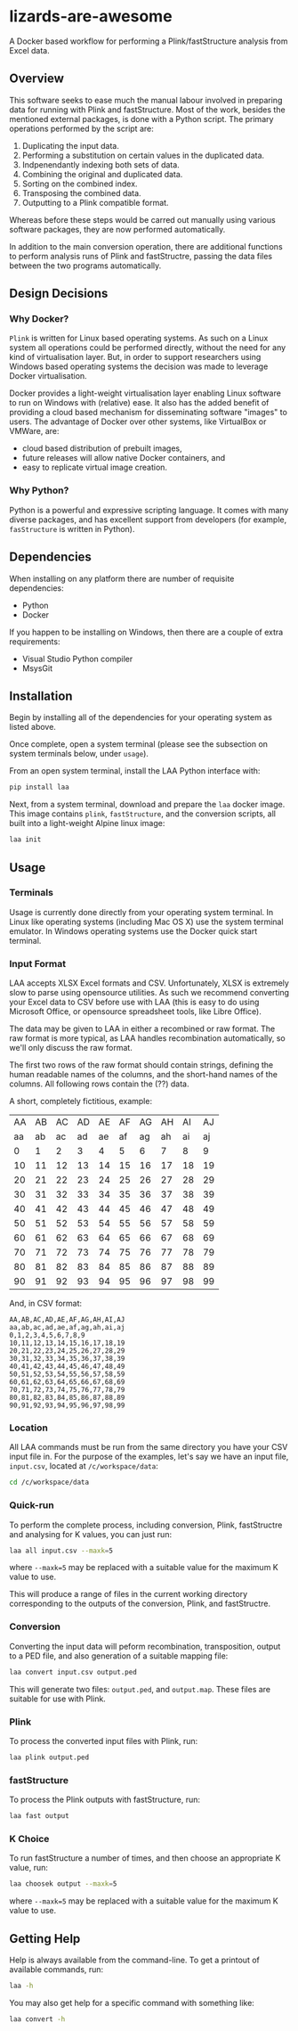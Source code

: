 # lizards-are-awesome

A Docker based workflow for performing a Plink/fastStructure analysis from Excel data.


## Overview

This software seeks to ease much the manual labour involved in preparing data for
running with Plink and fastStructure. Most of the work, besides the mentioned
external packages, is done with a Python script. The primary operations
performed by the script are:

 1. Duplicating the input data.
 2. Performing a substitution on certain values in the duplicated data.
 3. Indpenendantly indexing both sets of data.
 4. Combining the original and duplicated data.
 5. Sorting on the combined index.
 6. Transposing the combined data.
 7. Outputting to a Plink compatible format.

Whereas before these steps would be carred out manually using various software
packages, they are now performed automatically.

In addition to the main conversion operation, there are additional functions
to perform analysis runs of Plink and fastStructre, passing the data files
between the two programs automatically.


## Design Decisions

### Why Docker?

`Plink` is written for Linux based operating systems. As such on a Linux system
all operations could be performed directly, without the need for any kind of
virtualisation layer. But, in order to support researchers using Windows based
operating systems the decision was made to leverage Docker virtualisation.

Docker provides a light-weight virtualisation layer enabling Linux software to
run on Windows with (relative) ease. It also has the added benefit of providing
a cloud based mechanism for disseminating software "images" to users. The advantage
of Docker over other systems, like VirtualBox or VMWare, are:

 * cloud based distribution of prebuilt images,
 * future releases will allow native Docker containers, and
 * easy to replicate virtual image creation.

### Why Python?

Python is a powerful and expressive scripting language. It comes with many
diverse packages, and has excellent support from developers (for example,
`fasStructure` is written in Python).


## Dependencies

When installing on any platform there are number of requisite dependencies:

 * Python
 * Docker

If you happen to be installing on Windows, then there are a couple of extra requirements:

 * Visual Studio Python compiler
 * MsysGit


## Installation

Begin by installing all of the dependencies for your operating system as
listed above.

Once complete, open a system terminal (please see the subsection on system terminals
below, under `usage`).

From an open system terminal, install the LAA Python interface with:

```bash
pip install laa
```

Next, from a system terminal, download and prepare the `laa` docker image. This
image contains `plink`, `fastStructure`, and the conversion scripts, all built
into a light-weight Alpine linux image:

```bash
laa init
```

## Usage

### Terminals

Usage is currently done directly from your operating system terminal. In Linux
like operating systems (including Mac OS X) use the system terminal emulator. In
Windows operating systems use the Docker quick start terminal.

### Input Format

LAA accepts XLSX Excel formats and CSV. Unfortunately, XLSX is extremely slow
to parse using opensource utilities. As such we recommend converting your Excel
data to CSV before use with LAA (this is easy to do using Microsoft Office, or
opensource spreadsheet tools, like Libre Office).

The data may be given to LAA in either a recombined or raw format. The raw format
is more typical, as LAA handles recombination automatically, so we'll only discuss
the raw format.

The first two rows of the raw format should contain strings, defining the human
readable names of the columns, and the short-hand names of the columns. All following
rows contain the (??) data.

A short, completely fictitious, example:

<table class="table table-bordered table-hover table-condensed">
<tbody><tr><td>AA</td>
<td>AB</td>
<td>AC</td>
<td>AD</td>
<td>AE</td>
<td>AF</td>
<td>AG</td>
<td>AH</td>
<td>AI</td>
<td>AJ</td>
</tr>
<tr><td>aa</td>
<td>ab</td>
<td>ac</td>
<td>ad</td>
<td>ae</td>
<td>af</td>
<td>ag</td>
<td>ah</td>
<td>ai</td>
<td>aj</td>
</tr>
<tr><td>0</td>
<td>1</td>
<td>2</td>
<td>3</td>
<td>4</td>
<td>5</td>
<td>6</td>
<td>7</td>
<td>8</td>
<td>9</td>
</tr>
<tr><td>10</td>
<td>11</td>
<td>12</td>
<td>13</td>
<td>14</td>
<td>15</td>
<td>16</td>
<td>17</td>
<td>18</td>
<td>19</td>
</tr>
<tr><td>20</td>
<td>21</td>
<td>22</td>
<td>23</td>
<td>24</td>
<td>25</td>
<td>26</td>
<td>27</td>
<td>28</td>
<td>29</td>
</tr>
<tr><td>30</td>
<td>31</td>
<td>32</td>
<td>33</td>
<td>34</td>
<td>35</td>
<td>36</td>
<td>37</td>
<td>38</td>
<td>39</td>
</tr>
<tr><td>40</td>
<td>41</td>
<td>42</td>
<td>43</td>
<td>44</td>
<td>45</td>
<td>46</td>
<td>47</td>
<td>48</td>
<td>49</td>
</tr>
<tr><td>50</td>
<td>51</td>
<td>52</td>
<td>53</td>
<td>54</td>
<td>55</td>
<td>56</td>
<td>57</td>
<td>58</td>
<td>59</td>
</tr>
<tr><td>60</td>
<td>61</td>
<td>62</td>
<td>63</td>
<td>64</td>
<td>65</td>
<td>66</td>
<td>67</td>
<td>68</td>
<td>69</td>
</tr>
<tr><td>70</td>
<td>71</td>
<td>72</td>
<td>73</td>
<td>74</td>
<td>75</td>
<td>76</td>
<td>77</td>
<td>78</td>
<td>79</td>
</tr>
<tr><td>80</td>
<td>81</td>
<td>82</td>
<td>83</td>
<td>84</td>
<td>85</td>
<td>86</td>
<td>87</td>
<td>88</td>
<td>89</td>
</tr>
<tr><td>90</td>
<td>91</td>
<td>92</td>
<td>93</td>
<td>94</td>
<td>95</td>
<td>96</td>
<td>97</td>
<td>98</td>
<td>99</td>
</tr>
</tbody></table>

And, in CSV format:

```csv
AA,AB,AC,AD,AE,AF,AG,AH,AI,AJ
aa,ab,ac,ad,ae,af,ag,ah,ai,aj
0,1,2,3,4,5,6,7,8,9
10,11,12,13,14,15,16,17,18,19
20,21,22,23,24,25,26,27,28,29
30,31,32,33,34,35,36,37,38,39
40,41,42,43,44,45,46,47,48,49
50,51,52,53,54,55,56,57,58,59
60,61,62,63,64,65,66,67,68,69
70,71,72,73,74,75,76,77,78,79
80,81,82,83,84,85,86,87,88,89
90,91,92,93,94,95,96,97,98,99
```

### Location

All LAA commands must be run from the same directory you have your CSV input file
in. For the purpose of the examples, let's say we have an input file, `input.csv`,
located at `/c/workspace/data`:

```bash
cd /c/workspace/data
```

### Quick-run

To perform the complete process, including conversion, Plink, fastStructre and
analysing for K values, you can just run:

```bash
laa all input.csv --maxk=5
```

where `--maxk=5` may be replaced with a suitable value for the maximum K value to
use.

This will produce a range of files in the current working directory corresponding
to the outputs of the conversion, Plink, and fastStructre.

### Conversion

Converting the input data will peform recombination, transposition, output
to a PED file, and also generation of a suitable mapping file:

```bash
laa convert input.csv output.ped
```

This will generate two files: `output.ped`, and `output.map`. These files are
suitable for use with Plink.

### Plink

To process the converted input files with Plink, run:

```bash
laa plink output.ped
```

### fastStructure

To process the Plink outputs with fastStructure, run:

```bash
laa fast output
```

### K Choice

To run fastStructure a number of times, and then choose an appropriate
K value, run:

```bash
laa choosek output --maxk=5
```

where `--maxk=5` may be replaced with a suitable value for the maximum K value to
use.

## Getting Help

Help is always available from the command-line. To get a printout of available commands,
run:

```bash
laa -h
```

You may also get help for a specific command with something like:

```bash
laa convert -h
```
